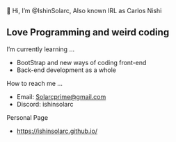 👋 Hi, I’m @IshinSolarc, Also known IRL as Carlos Nishi
  
Love Programming and weird coding
- 
I’m currently learning ...
- BootStrap and new ways of coding front-end
- Back-end development as a whole
  
How to reach me ...
- Email: Solarcprime@gmail.com
- Discord: ishinsolarc

Personal Page
- https://ishinsolarc.github.io/
